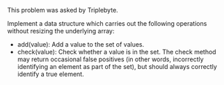 This problem was asked by Triplebyte.

Implement a data structure which carries out the following operations without resizing the underlying array:

- add(value): Add a value to the set of values.
- check(value): Check whether a value is in the set.
The check method may return occasional false positives (in other words, incorrectly identifying an element as part of the set), but should always correctly identify a true element.
